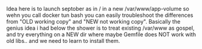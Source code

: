 
Idea here is to launch septober as in / in a new /var/www/app-volume so wehn you call docker tun bash 
you can easily troubleshoot the differences from "OLD working copy" and "NEW not working copy".
Basically the genius idea i had below the shower is to treat existing /var/www as gospel, and
try everything on a NEW dir where maybe Gemfile does NOT work with old libs.. and we need to learn to install them.